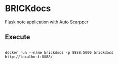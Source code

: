 # BRICKdocs
Flask note application with Auto Scarpper  
## Execute
<pre>
<code>
docker run --name brickdocs -p 8888:5000 brickdocs
http://localhost:8888/
</code>
</pre>
